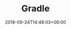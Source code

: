 ---
title: "Gradle"
header_title: "arc42-Starschnitt Gradle"
date: 2018-09-24T14:48:03+06:00
description : "This is meta description"
bg_image: images/background/page-title.jpg
image : images/project/beispiel_gradle.jpg
live_demo : "https://www.embarc.de/arc42-starschnitt-gradle/"
# case_study : "#"
category: "Blogserie"
weight: 4

# overview
overview:
  - label : Thema
    data : Build-System
  - label : Architekturstil
    data : Pipes & Filter
  - label : Quelle
    data : Blogserie
  - label : Entstanden
    data : 2013
  - label : Aktualisiert
    data : 2015

intro:
  enable : true
  subtitle : Hintergrund
  title : "Architekturüberblick in Lebensgröße"
  content : "<p>Könnt Ihr Euch noch an die Starschnitte in der Bravo erinnern? Da wurde Heft für Heft ein Puzzlestück geliefert, nach einigen Wochen setzte sich dann alles zu einem Teenie-Idol zusammen.</p><p>In Anlehnung an diese schöne Tradition lieferte diese Blogserie einen Star der Softwareentwicklung Stück für Stück als Architekturüberblick. Starschnittheld ist das Buildsystem Gradle.</p><p>Jeder Beitrag stellt eine Zutat für eine Architekturbeschreibung vor, und ordnet sie in die Gliederungsstruktur arc42 ein.</p>"
---